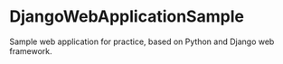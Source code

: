 # DjangoWebApplicationSample
Sample web application for practice, based on Python and Django web framework.
